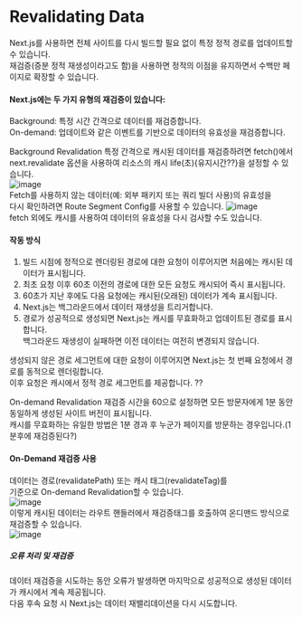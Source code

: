 # Revalidating Data  
Next.js를 사용하면 전체 사이트를 다시 빌드할 필요 없이 특정 정적 경로를 업데이트할 수 있습니다.  
재검증(증분 정적 재생성이라고도 함)을 사용하면 정적의 이점을 유지하면서 수백만 페이지로 확장할 수 있습니다.  

#### Next.js에는 두 가지 유형의 재검증이 있습니다:

Background: 특정 시간 간격으로 데이터를 재검증합니다.   
On-demand: 업데이트와 같은 이벤트를 기반으로 데이터의 유효성을 재검증합니다.  

Background Revalidation
특정 간격으로 캐시된 데이터를 재검증하려면 fetch()에서  
next.revalidate 옵션을 사용하여 리소스의 캐시 life(초){유지시간??}을 설정할 수 있습니다.  
![image](https://github.com/ddp-study/nextjs/assets/99688960/639ec0ef-2422-4985-ab6f-c24b1d229483)  
Fetch를 사용하지 않는 데이터(예: 외부 패키지 또는 쿼리 빌더 사용)의 유효성을  
다시 확인하려면 Route Segment Config를 사용할 수 있습니다.
![image](https://github.com/ddp-study/nextjs/assets/99688960/e81d2eae-ea44-47ab-8d3d-8e14d318e5fc)  
fetch 외에도 캐시를 사용하여 데이터의 유효성을 다시 검사할 수도 있습니다.  
#### 작동 방식
1. 빌드 시점에 정적으로 렌더링된 경로에 대한 요청이 이루어지면 처음에는 캐시된 데이터가 표시됩니다.  
2. 최초 요청 이후 60초 이전의 경로에 대한 모든 요청도 캐시되어 즉시 표시됩니다.  
3. 60초가 지난 후에도 다음 요청에는 캐시된(오래된) 데이터가 계속 표시됩니다.  
4. Next.js는 백그라운드에서 데이터 재생성을 트리거합니다.  
5. 경로가 성공적으로 생성되면 Next.js는 캐시를 무효화하고 업데이트된 경로를 표시합니다.  
  백그라운드 재생성이 실패하면 이전 데이터는 여전히 변경되지 않습니다.  

생성되지 않은 경로 세그먼트에 대한 요청이 이루어지면 Next.js는 첫 번째 요청에서 경로를 동적으로 렌더링합니다.  
이후 요청은 캐시에서 정적 경로 세그먼트를 제공합니다. ??


On-demand Revalidation 
재검증 시간을 60으로 설정하면 모든 방문자에게 1분 동안 동일하게 생성된 사이트 버전이 표시됩니다.  
캐시를 무효화하는 유일한 방법은 1분 경과 후 누군가 페이지를 방문하는 경우입니다.(1분후에 재검증된다?)
#### On-Demand 재검증 사용 
 데이터는 경로(revalidatePath) 또는 캐시 태그(revalidateTag)를   
 기준으로 
On-demand Revalidation할 수 있습니다.  
![image](https://github.com/ddp-study/nextjs/assets/99688960/70b0f67c-d9d1-4d5c-9c0a-4dfca44234ef)   
이렇게 캐시된 데이터는 라우트 핸들러에서 재검증태그를 호출하여 온디맨드 방식으로 재검증할 수 있습니다.  
![image](https://github.com/ddp-study/nextjs/assets/99688960/87602add-4d48-4e6a-a361-8cf5b6bcfff4)  

##### 오류 처리 및 재검증  
데이터 재검증을 시도하는 동안 오류가 발생하면 마지막으로 성공적으로 생성된 데이터가 캐시에서 계속 제공됩니다.  
다음 후속 요청 시 Next.js는 데이터 재밸리데이션을 다시 시도합니다.

 
